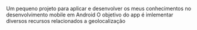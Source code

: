 


























































































































































































Um pequeno projeto para aplicar e desenvolver os meus conhecimentos no desenvolvimento mobile em Android
O objetivo do app é imlementar diversos recursos relacionados a geolocalização
 
